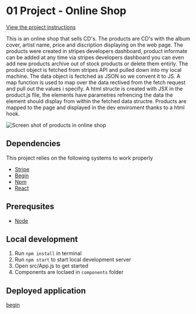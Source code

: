 # 01 Project - Online Shop

[View the project instructions](PROJECT-INSTRUCTIONS.md)

This is an online shop that sells CD's. The products are CD's with the album cover, artist name, price and discription displaying on the web page. The products were created in stripes developers dashboard, product informate can be added at any time via stripes developers dashboard you can even add new products archive out of stock products or delete them entirly. The product object is fetched from stripes API and pulled down into my local machine. The data object is fectched as JSON so we convent it to JS. A map function is used to map over the data rectived from the fetch request and pull out the values i specify. A html structe is created with JSX in the product.js file, the elements have parametres refrencing the data the element should display from within the fetched data structre. Products are mapped to the page and displayed in the dev enviroment thanks to a html hook.

![Screen shot of products in online shop](/Screen%20Shot%202022-04-01%20at%2012.37.16%20PM.png)

## Dependencies 
This project relies on the following systems to work properly 
* [Stripe](https://stripe.com/en-nz) 
* [Begin](https://begin.com/apps)
* [Npm](https://www.npmjs.com/)
* [React](https://reactjs.org/)



## Prerequsites 
* [Node](https://nodejs.org/en/)
  

## Local development 
1. Run `npm install` in terminal 
2. Run `npm start` to start local development server
3. Open src/App.js to get started 
4. Components are loclaed in `components` folder

## Deployed application 
[begin](https://lion-ffd-staging.begin.app/)